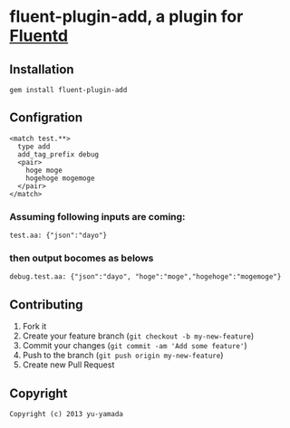 # fluent-plugin-add, a plugin for [Fluentd](http://fluentd.org) 


## Installation


    gem install fluent-plugin-add

## Configration

    <match test.**>
      type add
      add_tag_prefix debug
      <pair>
        hoge moge
        hogehoge mogemoge
      </pair>
    </match>


### Assuming following inputs are coming:
    test.aa: {"json":"dayo"}
### then output bocomes as belows
    debug.test.aa: {"json":"dayo", "hoge":"moge","hogehoge":"mogemoge"}


## Contributing

1. Fork it
2. Create your feature branch (`git checkout -b my-new-feature`)
3. Commit your changes (`git commit -am 'Add some feature'`)
4. Push to the branch (`git push origin my-new-feature`)
5. Create new Pull Request

## Copyright
    Copyright (c) 2013 yu-yamada
